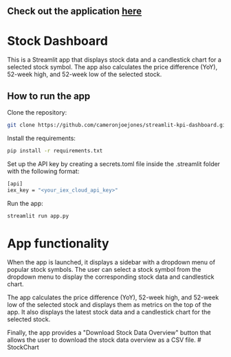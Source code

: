 ## Check out the application [here](https://stocksapi.streamlit.app/)

# Stock Dashboard
This is a Streamlit app that displays stock data and a candlestick chart for a selected stock symbol. The app also calculates the price difference (YoY), 52-week high, and 52-week low of the selected stock.

## How to run the app
Clone the repository:
```bash
git clone https://github.com/cameronjoejones/streamlit-kpi-dashboard.git
```
Install the requirements:
```bash
pip install -r requirements.txt

```

Set up the API key by creating a secrets.toml file inside the .streamlit folder with the following format:
```bash
[api]
iex_key = "<your_iex_cloud_api_key>"
```

Run the app:
```bash
streamlit run app.py
```


# App functionality
When the app is launched, it displays a sidebar with a dropdown menu of popular stock symbols. The user can select a stock symbol from the dropdown menu to display the corresponding stock data and candlestick chart.

The app calculates the price difference (YoY), 52-week high, and 52-week low of the selected stock and displays them as metrics on the top of the app. It also displays the latest stock data and a candlestick chart for the selected stock.

Finally, the app provides a "Download Stock Data Overview" button that allows the user to download the stock data overview as a CSV file.
#   S t o c k C h a r t  
 